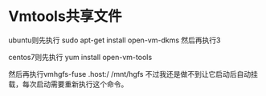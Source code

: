 # Vmtools共享文件
ubuntu则先执行  sudo apt-get install open-vm-dkms
然后再执行3

centos7则先执行 yum install open-vm-tools

然后再执行vmhgfs-fuse .host:/ /mnt/hgfs 不过我还是做不到让它启动后自动挂载，每次启动需要重新执行这个命令。
